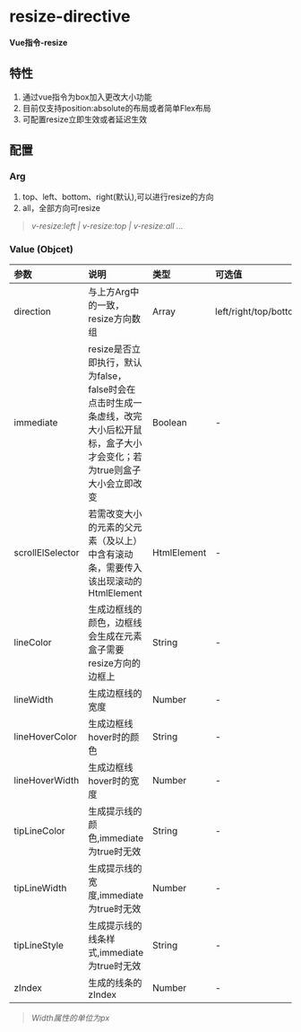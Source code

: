 # resize-directive

**Vue指令-resize**

## 特性
1. 通过vue指令为box加入更改大小功能
2. 目前仅支持position:absolute的布局或者简单Flex布局
3. 可配置resize立即生效或者延迟生效

## 配置
### Arg
1. top、left、bottom、right(默认),可以进行resize的方向
2. all，全部方向可resize

> *v-resize:left | v-resize:top | v-resize:all ...*

### Value (Objcet)
|参数|说明|类型|可选值|默认值|
|:---|:---|:---|:---|:---|
|direction|与上方Arg中的一致，resize方向数组|Array|left/right/top/bottom|right|
|immediate|resize是否立即执行，默认为false，false时会在点击时生成一条虚线，改完大小后松开鼠标，盒子大小才会变化；若为true则盒子大小会立即改变|Boolean|-|false|
|scrollElSelector|若需改变大小的元素的父元素（及以上）中含有滚动条，需要传入该出现滚动的HtmlElement|HtmlElement|-|null|
|lineColor|生成边框线的颜色，边框线会生成在元素盒子需要resize方向的边框上|String|-|#aab|
|lineWidth|生成边框线的宽度|Number|-|2|
|lineHoverColor|生成边框线hover时的颜色|String|-|#88f|
|lineHoverWidth|生成边框线hover时的宽度|Number|-|4|
|tipLineColor|生成提示线的颜色,immediate为true时无效|String|-|#262626|
|tipLineWidth|生成提示线的宽度,immediate为true时无效|Number|-|1|
|tipLineStyle|生成提示线的线条样式,immediate为true时无效|String|-|dashed|
|zIndex|生成的线条的zIndex|Number|-|999|

> *Width属性的单位为px*
